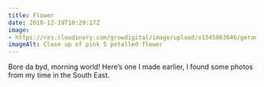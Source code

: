 ```yaml
---
title: Flower
date: 2018-12-19T10:29:17Z
image: 
- https://res.cloudinary.com/growdigital/image/upload/v1545063046/geranium-IMG5245.jpg
imageAlt: Close up of pink 5 petalled flower
---
```


Bore da byd, morning world! Here’s one I made earlier, I found some photos from my time in the South East.
